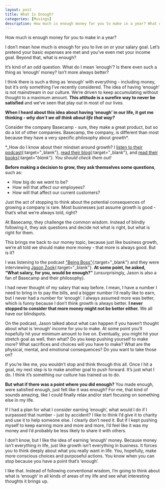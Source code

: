 ```yaml
---
layout: post
title: What Is Enough?
categories: [Musings]
description: How much is enough money for you to make in a year? What do I mean ‘enough’? Is there even such a thing as ‘enough’ money? Isn’t more always better?
---
```


How much is enough money for you to make in a year?

I don’t mean how much is enough for you to live on or your salary goal. Let’s pretend your basic expenses are met and you’ve even met your income goal. Beyond that, what is enough?

It’s kind of an odd question. What do I mean ‘enough’? Is there even such a thing as ‘enough’ money? Isn’t more always better?

I think there is such a thing as ‘enough’ with everything - including money, but it’s only something I’ve recently considered. The idea of having ‘enough’ is not mainstream in our culture. We’re driven to keep accumulating without thought to a maximum amount. **This attitude is a surefire way to never be satisfied** and we’ve seen that play out in most of our lives.

**When I heard about this idea about having ‘enough’ in our life, it got me thinking - _why don’t we all think about life that way?_**

<!--more-->

Consider the company Basecamp - sure, they make a great product, but so do a lot of other companies. Basecamp, the company, is different than most because they have a very specific philosophy about growth*.

*_How do I know about their mindset around growth? I [listen to their podcast](https://rework.fm/){:target="_blank"}, [read their blog](https://m.signalvnoise.com/){:target="_blank"}, and [read their books](https://basecamp.com/books){:target="_blank"}. You should check them out!_

**Before making a decision to grow, they ask themselves some questions**, such as:

- How big do we _want_ to be?
- How will that affect our employees?
- How will that affect our current customers?

Just the act of stopping to think about the potential consequences of growing a company is rare. Most businesses just assume growth is good - that’s what we’re always told, right?

At Basecamp, they challenge the common wisdom. Instead of blindly following it, they ask questions and decide not what is right, but what is right for them.

This brings me back to our money topic, because just like business growth, we’re all told we should make more money - that more is always good. But is it?

I was listening to the podcast ["Being Boss"](https://beingboss.club/){:target="_blank"} and they were interviewing [Jason Zook](https://wanderingaimfully.com/){:target="_blank"}. **At some point, he asked, “What salary, for you, would be enough?”** (unsurprisingly, Jason is also a fan of Basecamp and their philosophy).

I had never thought of my salary that way before. I mean, I have a number I need to bring in to pay the bills, and a bigger number I’d really like to earn, but I never had a number for ‘enough’. I always assumed more was better, which is funny because I don’t think growth is always better. **I never stopped to consider that more money might not be better either.** We all have our blindspots.

On the podcast, Jason talked about what can happen if you haven’t thought about what is ‘enough’ income for you to make. At some point you’ll hopefully hit your minimum amount to live on. Eventually, you might hit your stretch goal as well, then what? Do you keep pushing yourself to make more? What sacrifices and choices will you have to make? What are the physical, mental, and emotional consequences? Do you want to take those on?

If you’re like me, you wouldn’t stop and think through this all. Once I hit a goal, my next step is to make another goal to push forward. It’s just what I do. I think it’s something our culture has trained us to do.

**But what if there was a point where you did enough?** You made enough, were satisfied enough, just felt like it was enough? For me, that kind of sounds amazing, like I could finally relax and/or start focusing on something else in my life.

If I had a plan for what I consider earning ‘enough’, what would I do if I surpassed that number - just by accident? I like to think I’d give it to charity and use it to help someone else. I clearly don’t need it. But if I kept pushing myself to keep earning more and more and more, I’d feel like it was my money and I’d probably be less likely to share it with others.

I don’t know, but I like the idea of earning ‘enough’ money. Because money isn’t everything in life, just like growth isn’t everything in business. It forces you to think deeply about what you really want in life. You, hopefully, make more conscious choices and purposeful actions. You know when you can stop because you have a point that’s ‘enough’.

I like that. Instead of following conventional wisdom, I’m going to think about what is ‘enough’ in all kinds of areas of my life and see what interesting thoughts it brings up.

